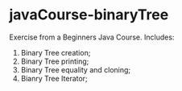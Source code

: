 # javaCourse-binaryTree

Exercise from a Beginners Java Course.
Includes:
1. Binary Tree creation;
2. Binary Tree printing;
3. Binary Tree equality and cloning;
4. Bianry Tree Iterator;
